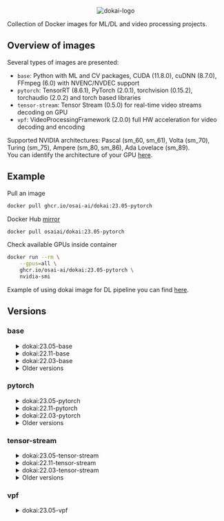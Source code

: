 <div align="center">

![dokai-logo](https://raw.githubusercontent.com/osai-ai/dokai/master/pics/dokai-logo.png)

</div>

Collection of Docker images for ML/DL and video processing projects.

## Overview of images

Several types of images are presented:

* `base`: Python with ML and CV packages, CUDA (11.8.0), cuDNN (8.7.0), FFmpeg (6.0) with NVENC/NVDEC support
* `pytorch`: TensorRT (8.6.1), PyTorch (2.0.1), torchvision (0.15.2), torchaudio (2.0.2) and torch based libraries
* `tensor-stream`: Tensor Stream (0.5.0) for real-time video streams decoding on GPU
* `vpf`: VideoProcessingFramework (2.0.0) full HW acceleration for video decoding and encoding 

Supported NVIDIA architectures: Pascal (sm_60, sm_61), Volta (sm_70), Turing (sm_75), Ampere (sm_80, sm_86), Ada Lovelace (sm_89).  
You can identify the architecture of your GPU [here](https://arnon.dk/matching-sm-architectures-arch-and-gencode-for-various-nvidia-cards/).

## Example

Pull an image
```Bash
docker pull ghcr.io/osai-ai/dokai:23.05-pytorch
```

Docker Hub [mirror](https://hub.docker.com/r/osaiai/dokai/tags)
```bash
docker pull osaiai/dokai:23.05-pytorch
```

Check available GPUs inside container
```bash
docker run --rm \
    --gpus=all \
    ghcr.io/osai-ai/dokai:23.05-pytorch \
    nvidia-smi
```

Example of using dokai image for DL pipeline you can find [here](https://github.com/osai-ai/dokai/tree/master/example).

## Versions

### base
<!---
==================================== BASE ====================================
-->

<details><summary style="margin-left: 20px;">dokai:23.05-base</summary>
<div style="margin-left: 20px;">

[ghcr.io/osai-ai/dokai:23.05-base](https://github.com/osai-ai/dokai/pkgs/container/dokai/93763687?tag=23.05-base)

Supported NVIDIA architectures: Pascal (sm_60, sm_61), Volta (sm_70), Turing (sm_75), Ampere (sm_80, sm_86), Ada Lovelace (sm_89).  

CUDA (11.8.0), cuDNN (8.7.0)
FFmpeg (n6.0), nv-codec-headers (n12.0.16.0)  
Python (3.10.6)  
CMake (3.22.1)  

pip==23.1.2  
setuptools==67.7.2  
packaging==23.1
numpy==1.24.3  
opencv-python==4.7.0.72  
sympy==1.12  
scipy==1.10.1  
matplotlib==3.7.1  
pandas==2.0.1  
scikit-learn==1.2.2  
scikit-image==0.20.0  
Pillow==9.5.0  
librosa==0.10.0.post2  
albumentations==1.3.0  
pyzmq==25.0.2  
Cython==0.29.34  
numba==0.57.0  
requests==2.30.0  
psutil==5.9.5  
pydantic==1.10.7  
PyYAML==6.0  
notebook==6.5.2  
ipywidgets==8.0.6  
tqdm==4.65.0  
pytest==7.3.1  
pytest-cov==4.0.0  
mypy==1.3.0  
flake8==6.0.0  
pre-commit==3.3.1  

</div>
</details>

<details><summary style="margin-left: 20px;">dokai:22.11-base</summary>
<div style="margin-left: 20px;">

[ghcr.io/osai-ai/dokai:22.11-base](https://github.com/osai-ai/dokai/pkgs/container/dokai/50579876?tag=22.11-base)

Supported NVIDIA architectures: Pascal (sm_60, sm_61), Volta (sm_70), Turing (sm_75), Ampere (sm_80, sm_86), Ada Lovelace (sm_89).  

CUDA (11.8.0), cuDNN (8.6.0)  
FFmpeg (release/4.4), nv-codec-headers (sdk/11.0)  
Python (3.10.6)  
CMake (3.22.1)  

pip==22.3.1  
setuptools==65.5.1  
packaging==21.3  
numpy==1.23.4  
opencv-python==4.6.0.66  
scipy==1.9.3  
matplotlib==3.6.2  
pandas==1.5.1  
scikit-learn==1.1.3  
scikit-image==0.19.3  
Pillow==9.3.0  
librosa==0.9.2  
albumentations==1.3.0  
pyzmq==24.0.1  
Cython==0.29.32  
numba==0.56.4  
requests==2.28.1  
psutil==5.9.4  
pydantic==1.10.2  
PyYAML==6.0  
notebook==6.5.2  
ipywidgets==8.0.2  
tqdm==4.64.1  
pytest==7.2.0  
pytest-cov==4.0.0  
mypy==0.991  
flake8==5.0.4  
pre-commit==2.20.0  

</div>
</details>

<details><summary style="margin-left: 20px;">dokai:22.03-base</summary>
<div style="margin-left: 20px;">

[ghcr.io/osai-ai/dokai:22.03-base](https://github.com/osai-ai/dokai/pkgs/container/dokai/17750505?tag=22.03-base)

CUDA (11.6.0)  
FFmpeg (release/4.4), nv-codec-headers (sdk/11.0)  
Python (3.8.10)  
CMake (3.22.2)  

pip==22.0.3  
setuptools==59.5.0  
packaging==21.3  
numpy==1.21.5  
opencv-python==4.5.5.62  
scipy==1.8.0  
matplotlib==3.5.1  
pandas==1.4.1  
scikit-learn==1.0.1  
scikit-image==0.18.3  
Pillow==8.4.0  
librosa==0.8.1  
albumentations==1.1.0  
pyzmq==22.3.0  
Cython==0.29.24  
numba==0.53.1  
requests==2.26.0  
psutil==5.8.0  
pydantic==1.8.2  
PyYAML==6.0  
notebook==6.4.5  
ipywidgets==7.6.5  
tqdm==4.62.3  
pytest==6.2.5  
mypy==0.910  
flake8==4.0.1  

</div>
</details>


<details><summary style="margin-left: 20px;">Older versions</summary>
<div style="margin-left: 40px;">

* <details><summary style="margin-left: 20px;">dokai:21.11-base</summary>

    [ghcr.io/osai-ai/dokai:21.11-base](https://github.com/osai-ai/dokai/pkgs/container/dokai/10097475?tag=21.11-base)
    
    CUDA (11.4.2), cuDNN (8.2.4)  
    FFmpeg (release/4.4), nv-codec-headers (sdk/11.0)  
    Python (3.8.10)  
    CMake (3.21.4)  
    
    pip==21.3.1  
    setuptools==58.5.3  
    packaging==21.2  
    numpy==1.21.4  
    opencv-python==4.5.4.58  
    scipy==1.7.2  
    matplotlib==3.4.3  
    pandas==1.3.4  
    scikit-learn==1.0.1  
    scikit-image==0.18.3  
    Pillow==8.4.0  
    librosa==0.8.1  
    albumentations==1.1.0  
    pyzmq==22.3.0  
    Cython==0.29.24  
    numba==0.53.1  
    requests==2.26.0  
    psutil==5.8.0  
    pydantic==1.8.2  
    PyYAML==6.0  
    notebook==6.4.5  
    ipywidgets==7.6.5  
    tqdm==4.62.3  
    pytest==6.2.5  
    mypy==0.910  
    flake8==4.0.1  

    </details>

* <details><summary>dokai:21.09-base</summary>

    [ghcr.io/osai-ai/dokai:21.09-base](https://github.com/osai-ai/dokai/pkgs/container/dokai/8318925?tag=21.09-base)
    
    CUDA (11.4.2), cuDNN (8.2.4)  
    FFmpeg (release/4.4), nv-codec-headers (sdk/11.0)  
    Python (3.8.10)  
    
    pip==21.2.4  
    setuptools==58.1.0  
    packaging==21.0  
    numpy==1.21.2  
    opencv-python==4.5.3.56  
    scipy==1.7.1  
    matplotlib==3.4.3  
    pandas==1.3.3  
    scikit-learn==1.0  
    scikit-image==0.18.3  
    Pillow==8.3.2  
    librosa==0.8.1  
    albumentations==1.0.3  
    pyzmq==22.3.0  
    Cython==0.29.24  
    numba==0.53.1  
    requests==2.26.0  
    psutil==5.8.0  
    pydantic==1.8.2  
    PyYAML==5.4.1  
    notebook==6.4.4  
    ipywidgets==7.6.5  
    tqdm==4.62.3  
    pytest==6.2.5  
    mypy==0.910  
    flake8==3.9.2  

    </details>

* <details><summary>dokai:21.08-base</summary>

    [ghcr.io/osai-ai/dokai:21.08-base](https://github.com/osai-ai/dokai/pkgs/container/dokai/6484719)

    CUDA (11.4.1), cuDNN (8.2.2)  
    FFmpeg (release/4.4), nv-codec-headers (sdk/11.0)  
    Python (3.8.10)  

    pip==21.2.3  
    setuptools==57.4.0  
    packaging==21.0  
    numpy==1.21.1  
    opencv-python==4.5.3.56  
    scipy==1.7.1  
    matplotlib==3.4.2  
    pandas==1.3.1  
    scikit-learn==0.24.2  
    scikit-image==0.18.2  
    Pillow==8.3.1  
    librosa==0.8.1  
    albumentations==1.0.3  
    pyzmq==22.2.1  
    Cython==0.29.24  
    numba==0.53.1  
    requests==2.26.0  
    psutil==5.8.0  
    pydantic==1.8.2  
    PyYAML==5.4.1  
    notebook==6.4.3  
    ipywidgets==7.6.3  
    tqdm==4.62.0  
    pytest==6.2.4  
    mypy==0.910  
    flake8==3.9.2  

    </details>

* <details><summary>dokai:21.07-base</summary>

    [ghcr.io/osai-ai/dokai:21.07-base](https://github.com/osai-ai/dokai/pkgs/container/dokai/3600567)

    CUDA (11.3.1), cuDNN (8.2.0)  
    FFmpeg (release/4.4), nv-codec-headers (sdk/10.0)  
    Python (3.8.10)  

    pip==21.1.3  
    setuptools==57.0.0  
    packaging==20.9  
    numpy==1.21.0  
    opencv-python==4.5.2.54  
    scipy==1.7.0  
    matplotlib==3.4.2  
    pandas==1.2.5  
    scikit-learn==0.24.2  
    scikit-image==0.18.2  
    Pillow==8.2.0  
    librosa==0.8.1  
    albumentations==1.0.0  
    pyzmq==22.1.0  
    Cython==0.29.23  
    numba==0.53.1  
    requests==2.25.1  
    psutil==5.8.0  
    trafaret-config==2.0.2  
    pydantic==1.8.2  
    PyYAML==5.4.1  
    notebook==6.4.0  
    ipywidgets==7.6.3  
    tqdm==4.61.1  
    pytest==6.2.4  
    mypy==0.910  
    flake8==3.9.2  

    </details>

* <details><summary>dokai:21.05-base</summary>

    [ghcr.io/osai-ai/dokai:21.05-base](https://github.com/orgs/osai-ai/packages/container/dokai/2467512?tag=21.05-base)

    CUDA (11.3), cuDNN (8.2.0)  
    FFmpeg (release/4.4), nv-codec-headers (sdk/10.0)  
    Python (3.8.5)  

    pip==21.1.1  
    setuptools==56.2.0  
    packaging==20.9  
    numpy==1.20.3  
    opencv-python==4.5.2.52  
    scipy==1.6.3  
    matplotlib==3.4.2  
    pandas==1.2.4  
    scikit-learn==0.24.2  
    scikit-image==0.18.1  
    Pillow==8.2.0  
    librosa==0.8.0  
    albumentations==0.5.2  
    pyzmq==22.0.3  
    Cython==0.29.23  
    numba==0.53.1  
    requests==2.25.1  
    psutil==5.8.0  
    trafaret-config==2.0.2  
    pydantic==1.8.1  
    PyYAML==5.4.1  
    notebook==6.3.0  
    ipywidgets==7.6.3  
    tqdm==4.60.0  
    pytest==6.2.4  
    mypy==0.812  
    flake8==3.9.2  

    </details>

* <details><summary>dokai:21.03-base</summary>

    [ghcr.io/osai-ai/dokai:21.03-base](https://github.com/orgs/osai-ai/packages/container/dokai/1661596)

    CUDA (11.2.2), cuDNN (8.1.1)  
    FFmpeg (release/4.4), nv-codec-headers (sdk/10.0)  
    Python (3.8.5)  

    pip==21.0.1  
    setuptools==54.2.0  
    packaging==20.9  
    numpy==1.20.1  
    opencv-python==4.5.1.48  
    scipy==1.6.1  
    matplotlib==3.3.4  
    pandas==1.2.3  
    scikit-learn==0.24.1  
    scikit-image==0.18.1  
    Pillow==8.1.2  
    librosa==0.8.0  
    albumentations==0.5.2  
    pyzmq==22.0.3  
    Cython==0.29.22  
    numba==0.53.0  
    requests==2.25.1  
    psutil==5.8.0  
    trafaret-config==2.0.2  
    pydantic==1.8.1  
    PyYAML==5.4.1  
    notebook==6.3.0  
    ipywidgets==7.6.3  
    tqdm==4.59.0  
    pytest==6.2.2  
    mypy==0.812  
    flake8==3.9.0  

    </details>

* <details><summary>dokai:21.02-base</summary>

    [ghcr.io/osai-ai/dokai:21.02-base](https://github.com/orgs/osai-ai/packages/container/dokai/1242092)

    CUDA (11.2.1), cuDNN (8.1.0)  
    FFmpeg (release/4.3), nv-codec-headers (sdk/10.0)  
    Python (3.8.5)  

    pip==21.0.1  
    setuptools==53.0.0  
    packaging==20.9  
    numpy==1.20.1  
    opencv-python==4.5.1.48  
    scipy==1.6.1  
    matplotlib==3.3.4  
    pandas==1.2.2  
    scikit-learn==0.24.1  
    scikit-image==0.18.1  
    Pillow==8.1.0  
    librosa==0.8.0  
    albumentations==0.5.2  
    pyzmq==22.0.3  
    Cython==0.29.22  
    numba==0.52.0  
    requests==2.25.1  
    psutil==5.8.0  
    trafaret-config==2.0.2  
    pydantic==1.7.3  
    PyYAML==5.4.1  
    notebook==6.2.0  
    ipywidgets==7.6.3  
    tqdm==4.57.0  
    pytest==6.2.2  
    mypy==0.812  
    flake8==3.8.4  

    </details>

* <details><summary>dokai:21.01-base</summary>

    [ghcr.io/osai-ai/dokai:21.01-base](https://github.com/orgs/osai-ai/packages/container/dokai/858256)

    CUDA (11.1.1), cuDNN (8.0.5)  
    FFmpeg (release/4.3), nv-codec-headers (sdk/10.0)  
    Python (3.8.5)  

    pip==20.3.3  
    setuptools==51.3.3  
    packaging==20.8  
    numpy==1.19.5  
    opencv-python==4.5.1.48  
    scipy==1.6.0  
    matplotlib==3.3.3  
    pandas==1.2.0  
    notebook==6.2.0  
    scikit-learn==0.24.1  
    scikit-image==0.18.1  
    albumentations==0.5.2  
    Cython==0.29.21  
    Pillow==8.1.0  
    trafaret-config==2.0.2  
    pyzmq==21.0.1  
    librosa==0.8.0  
    psutil==5.8.0  
    pydantic==1.7.3  
    requests==2.25.1  

    </details>

* <details><summary>dokai:20.12-base</summary>

    [ghcr.io/osai-ai/dokai:20.12-base](https://github.com/orgs/osai-ai/packages/container/dokai/623505)

    CUDA (11.1), cuDNN (8.0.5)  
    FFmpeg (release/4.3), nv-codec-headers (sdk/9.1)  
    Python (3.8.5)  

    pip==20.3.3  
    setuptools==51.0.0  
    packaging==20.8  
    numpy==1.19.4  
    opencv-python==4.4.0.46  
    scipy==1.5.4  
    matplotlib==3.3.3  
    pandas==1.1.5  
    notebook==6.1.5  
    scikit-learn==0.23.2  
    scikit-image==0.18.0  
    albumentations==0.5.2  
    Cython==0.29.21  
    Pillow==8.0.1  
    trafaret-config==2.0.2  
    pyzmq==20.0.0  
    librosa==0.8.0  
    psutil==5.8.0  
    pydantic==1.7.3  
    requests==2.25.1  

    </details>

* <details><summary>dokai:20.10-base</summary>

    [ghcr.io/osai-ai/dokai:20.10-base](https://github.com/orgs/osai-ai/packages/container/dokai/176382)

    FFmpeg (release/4.3), nv-codec-headers (sdk/9.1)  
    Python (3.6.9)  

    pip==20.2.4  
    setuptools==50.3.2  
    packaging==20.4  
    numpy==1.19.2  
    opencv-python==4.4.0.44  
    scipy==1.5.3  
    matplotlib==3.3.2  
    pandas==1.1.3  
    notebook==6.1.4  
    scikit-learn==0.23.2  
    scikit-image==0.17.2  
    albumentations==0.5.0  
    Cython==0.29.21  
    Pillow==8.0.0  
    trafaret-config==2.0.2  
    pyzmq==19.0.2  
    librosa==0.8.0  
    psutil==5.7.2  
    dataclasses==0.7  
    pydantic==1.6.1  
    requests==2.24.0  

    </details>

* <details><summary>dokai:20.09-base</summary>

    [ghcr.io/osai-ai/dokai:20.09-base](https://github.com/orgs/osai-ai/packages/container/dokai/89195)

    FFmpeg (release/4.3), nv-codec-headers (sdk/9.1)  
    Python (3.6.9)  

    pip==20.2.3  
    setuptools==50.3.0  
    packaging==20.4  
    numpy==1.19.2  
    opencv-python==4.4.0.42  
    scipy==1.5.2  
    matplotlib==3.3.2  
    pandas==1.1.2  
    notebook==6.1.4  
    scikit-learn==0.23.2  
    scikit-image==0.17.2  
    albumentations==0.4.6  
    Cython==0.29.21  
    Pillow==7.2.0  
    trafaret-config==2.0.2  
    pyzmq==19.0.2  
    librosa==0.8.0  
    psutil==5.7.2  
    dataclasses==0.7  

    </details>

</div>
</details>


### pytorch
<!---
==================================== PYTORCH ====================================
-->

<details><summary style="margin-left: 20px;">dokai:23.05-pytorch</summary>
<div style="margin-left: 20px;">

[ghcr.io/osai-ai/dokai:23.05-pytorch](https://github.com/osai-ai/dokai/pkgs/container/dokai/93954953?tag=23.05-pytorch)

additionally to `dokai:23.05-base`:

TensorRT (8.6.1)  
MAGMA (2.7.1)  

torch==2.0.1 (source, v2.0.1)  
torch_tensorrt (source, release/1.4)  
torchvision==0.15.2 (source, v0.15.2 tag)  
torchaudio==2.0.2 (source, v2.0.2 tag)  
pytorch-ignite==0.4.12  
pytorch-argus==1.0.0  
pretrainedmodels==0.7.4  
efficientnet-pytorch==0.7.1  
pytorch-toolbelt==0.6.3  
kornia==0.6.12  
timm==0.9.2  

</div>
</details>

<details><summary style="margin-left: 20px;">dokai:22.11-pytorch</summary>
<div style="margin-left: 20px;">

[ghcr.io/osai-ai/dokai:22.11-pytorch](https://github.com/osai-ai/dokai/pkgs/container/dokai/50580682?tag=22.11-pytorch)

additionally to `dokai:22.11-base`:

TensorRT (8.5.1)  
MAGMA (2.6.2)  

torch==1.14.0a0+git71fe069 (source, close to v1.13.0 after commit "ada lovelace (arch 8.9) support #87436")  
torchvision==0.14.0 (source, v0.14.0 tag)  
torchaudio==0.13.0 (source, v0.13.0 tag)  
pytorch-ignite==0.4.10  
pytorch-argus==1.0.0  
pretrainedmodels==0.7.4  
efficientnet-pytorch==0.7.1  
pytorch-toolbelt==0.5.2  
kornia==0.6.8  
timm==0.6.11  
segmentation-models-pytorch==0.3.0  

</div>
</details>

<details><summary style="margin-left: 20px;">dokai:22.03-pytorch</summary>
<div style="margin-left: 20px;">

[ghcr.io/osai-ai/dokai:22.03-pytorch](https://github.com/osai-ai/dokai/pkgs/container/dokai/17750784?tag=22.03-pytorch)

additionally to `dokai:22.03-base`:

MAGMA (2.6.1)  

torch==1.11.0 (source, v1.11.0 tag)  
torchvision==0.12.0 (source, v0.12.0 tag)  
torchaudio==0.11.0 (source, v0.11.0 tag)  
pytorch-ignite==0.4.8  
pytorch-argus==1.0.0  
pretrainedmodels==0.7.4  
efficientnet-pytorch==0.7.1  
timm==0.5.4  
segmentation-models-pytorch==0.2.1  
kornia==0.6.3  

</div>
</details>


<details><summary style="margin-left: 20px;">Older versions</summary>
<div style="margin-left: 40px;">

* <details><summary style="margin-left: 20px;">dokai:21.11-pytorch</summary>
    
    [ghcr.io/osai-ai/dokai:21.11-pytorch](https://github.com/osai-ai/dokai/pkgs/container/dokai/10097671?tag=21.11-pytorch)
    
    additionally to `dokai:21.11-base`:
    
    MAGMA (2.6.1)
    
    torch==1.10.0 (source, v1.10.0 tag)  
    torchvision==0.11.1 (source, v0.11.1 tag)  
    torchaudio==0.10.0 (source, v0.10.0 tag)  
    pytorch-ignite==0.4.7  
    pytorch-argus==1.0.0  
    pretrainedmodels==0.7.4  
    efficientnet-pytorch==0.7.1  
    timm==0.4.12  
    segmentation-models-pytorch==0.2.0  
    kornia==0.6.1  
    
    </details>

* <details><summary>dokai:21.09-pytorch</summary>

    [ghcr.io/osai-ai/dokai:21.09-pytorch](https://github.com/osai-ai/dokai/pkgs/container/dokai/8319003?tag=21.09-pytorch)
    
    additionally to `dokai:21.09-base`:
    
    MAGMA (2.6.1)
    
    torch==1.10.0-rc1 (source, v1.10.0-rc1 tag)  
    torchvision==0.10.1 (source, v0.10.1 tag)  
    torchaudio==0.9.1 (source, v0.9.1 tag)  
    pytorch-ignite==0.4.6  
    pytorch-argus==0.2.1  
    pretrainedmodels==0.7.4  
    efficientnet-pytorch==0.7.1  
    timm==0.4.12  
    segmentation-models-pytorch==0.2.0  
    kornia==0.5.11  
    apex (source, master branch)  

    </details>

* <details><summary>dokai:21.08-pytorch</summary>

    [ghcr.io/osai-ai/dokai:21.08-pytorch](https://github.com/osai-ai/dokai/pkgs/container/dokai/6484815)

    additionally to `dokai:21.08-base`:

    MAGMA (2.6.1)

    torch==1.10.0a0+git5b8389e (source, master branch)  
    torchvision==0.10.0 (source, v0.10.0 tag)  
    torchaudio==0.9.0 (source, v0.9.0 tag)  
    pytorch-ignite==0.4.6  
    pytorch-argus==0.2.1  
    pretrainedmodels==0.7.4  
    efficientnet-pytorch==0.7.1  
    timm==0.4.12  
    segmentation-models-pytorch==0.2.0  
    kornia==0.5.8  
    apex (source, master branch)  

    </details>

* <details><summary>dokai:21.07-pytorch</summary>

    [ghcr.io/osai-ai/dokai:21.07-pytorch](https://github.com/osai-ai/dokai/pkgs/container/dokai/3600591)

    additionally to `dokai:21.07-base`:

    torch==1.9.0 (source, v1.9.0 tag)  
    torchvision==0.10.0 (source, v0.10.0 tag)  
    torchaudio==0.9.0 (source, v0.9.0 tag)  
    pytorch-argus==0.2.1  
    pretrainedmodels==0.7.4  
    efficientnet-pytorch==0.7.1  
    timm==0.4.12  
    segmentation-models-pytorch==0.1.3  
    kornia==0.5.5  
    apex (source, master branch)  

    </details>

* <details><summary>dokai:21.05-pytorch</summary>

    [ghcr.io/osai-ai/dokai:21.05-pytorch](https://github.com/orgs/osai-ai/packages/container/dokai/2467547?tag=21.05-pytorch)

    additionally to `dokai:21.05-base`:

    torch==1.8.1 (source, v1.8.1 tag)  
    torchvision==0.9.1 (source, v0.9.1 tag)  
    torchaudio==0.8.1 (source, v0.8.1 tag)  
    pytorch-argus==0.2.1  
    timm==0.4.8 (source, master branch)  
    kornia==0.5.1  
    pretrainedmodels==0.7.4  
    efficientnet-pytorch==0.7.1  
    segmentation-models-pytorch==0.1.3  
    apex (source, master branch)  

    </details>

* <details><summary>dokai:21.03-pytorch</summary>

    [ghcr.io/osai-ai/dokai:21.03-pytorch](https://github.com/orgs/osai-ai/packages/container/dokai/1661643)

    additionally to `dokai:21.03-base`:

    torch==1.8.0 (source, v1.8.0 tag)  
    torchvision==0.9.0 (source, v0.9.0 tag)  
    torchaudio==0.8.0 (source, v0.8.0 tag)  
    pytorch-argus==0.2.1  
    timm==0.4.5  
    kornia==0.5.0  
    pretrainedmodels==0.7.4  
    efficientnet-pytorch==0.7.0  
    segmentation-models-pytorch==0.1.3  
    apex (source, master branch)  

    </details>

* <details><summary>dokai:21.02-pytorch</summary>

    [ghcr.io/osai-ai/dokai:21.02-pytorch](https://github.com/orgs/osai-ai/packages/container/dokai/1242106)

    additionally to `dokai:21.02-base`:

    torch==1.9.0a0+c2b9283 (source, master branch)  
    torchvision==0.8.2 (source, v0.8.2 tag)  
    pytorch-argus==0.2.0  
    timm==0.4.4 (source, master branch)  
    kornia==0.4.1  
    pretrainedmodels==0.7.4  
    efficientnet-pytorch==0.7.0  
    segmentation-models-pytorch==0.1.3  
    apex (source, master branch)  

    </details>

* <details><summary>dokai:21.01-pytorch</summary>

    [ghcr.io/osai-ai/dokai:21.01-pytorch](https://github.com/orgs/osai-ai/packages/container/dokai/858271)

    additionally to `dokai:21.01-base`:

    torch==1.8.0a0+4aea007 (source, master branch)  
    torchvision==0.8.2 (source, v0.8.2 tag)  
    pytorch-argus==0.2.0  
    timm==0.3.4  
    kornia==0.4.1  
    apex (source, master branch)  

    </details>

* <details><summary>dokai:20.12-pytorch</summary>

    [ghcr.io/osai-ai/dokai:20.12-pytorch](https://github.com/orgs/osai-ai/packages/container/dokai/623509)

    additionally to `dokai:20.12-base`:

    torch==1.7.1 (source, v1.7.1 tag)  
    torchvision==0.8.2 (source, v0.8.2 tag)  
    pytorch-argus==0.2.0  
    timm==0.3.2  
    kornia==0.4.1  
    apex (source, master branch)  

    </details>

* <details><summary>dokai:20.10-pytorch</summary>

    [ghcr.io/osai-ai/dokai:20.10-pytorch](https://github.com/orgs/osai-ai/packages/container/dokai/176388)

    additionally to `dokai:20.10-base`:

    torch==1.6.0  
    torchvision==0.7.0  
    pytorch-argus==0.1.2  
    timm==0.2.1  
    apex (master)  

    </details>

* <details><summary>dokai:20.09-pytorch</summary>

    [ghcr.io/osai-ai/dokai:20.09-pytorch](https://github.com/orgs/osai-ai/packages/container/dokai/89197)

    additionally to `dokai:20.09-base`:

    torch==1.6.0  
    torchvision==0.7.0  
    pytorch-argus==0.1.2  
    timm==0.2.1  
    apex (master)  

    </details>

</div>
</details>


### tensor-stream
<!---
==================================== TENSOR-STREAM ====================================
-->

<details><summary style="margin-left: 20px;">dokai:23.05-tensor-stream</summary>
<div style="margin-left: 20px;">

[ghcr.io/osai-ai/dokai:23.05-tensor-stream](https://github.com/osai-ai/dokai/pkgs/container/dokai/93954979?tag=23.05-tensor-stream)

additionally to `dokai:23.05-pytorch`:

tensor-stream==0.5.0 (source, 0.5.0 tag)

</div>
</details>

<details><summary style="margin-left: 20px;">dokai:22.11-tensor-stream</summary>
<div style="margin-left: 20px;">

[ghcr.io/osai-ai/dokai:22.11-tensor-stream](https://github.com/osai-ai/dokai/pkgs/container/dokai/50580709?tag=22.11-tensor-stream)

additionally to `dokai:22.11-pytorch`:

tensor-stream==0.4.6 (source, dev branch)

</div>
</details>

<details><summary style="margin-left: 20px;">dokai:22.03-tensor-stream</summary>
<div style="margin-left: 20px;">

[ghcr.io/osai-ai/dokai:22.03-tensor-stream](https://github.com/osai-ai/dokai/pkgs/container/dokai/17750801?tag=22.03-tensor-stream)

additionally to `dokai:22.03-pytorch`:

tensor-stream==0.4.6 (source, dev branch)

</div>
</details>


<details><summary style="margin-left: 20px;">Older versions</summary>
<div style="margin-left: 40px;">

* <details><summary style="margin-left: 20px;">dokai:21.11-tensor-stream</summary>
    
    [ghcr.io/osai-ai/dokai:21.11-tensor-stream](https://github.com/osai-ai/dokai/pkgs/container/dokai/10097674?tag=21.11-tensor-stream)
    
    additionally to `dokai:21.11-pytorch`:
    
    tensor-stream==0.4.6 (source, dev branch)
    
    </details>

* <details><summary>dokai:21.09-tensor-stream</summary>

    [ghcr.io/osai-ai/dokai:21.09-tensor-stream](https://github.com/osai-ai/dokai/pkgs/container/dokai/8319006?tag=21.09-tensor-stream)
    
    additionally to `dokai:21.09-pytorch`:
    
    tensor-stream==0.4.6 (source, dev branch)

    </details>

* <details><summary>dokai:21.08-tensor-stream</summary>

    [ghcr.io/osai-ai/dokai:21.08-tensor-stream](https://github.com/osai-ai/dokai/pkgs/container/dokai/6484817)

    additionally to `dokai:21.08-pytorch`:

    tensor-stream==0.4.6 (source, dev branch)

    </details>

* <details><summary>dokai:21.07-tensor-stream</summary>

    [ghcr.io/osai-ai/dokai:21.07-tensor-stream](https://github.com/osai-ai/dokai/pkgs/container/dokai/3600595)

    additionally to `dokai:21.07-pytorch`:

    tensor-stream==0.4.6 (source, dev branch)

    </details>

* <details><summary>dokai:21.05-tensor-stream</summary>

    [ghcr.io/osai-ai/dokai:21.05-tensor-stream](https://github.com/orgs/osai-ai/packages/container/dokai/2467549?tag=21.05-tensor-stream)

    additionally to `dokai:21.05-pytorch`:

    tensor-stream==0.4.6 (source, dev branch)

    </details>

* <details><summary>dokai:21.03-tensor-stream</summary>

    [ghcr.io/osai-ai/dokai:21.03-tensor-stream](https://github.com/orgs/osai-ai/packages/container/dokai/1661648)

    additionally to `dokai:21.03-pytorch`:

    tensor-stream==0.4.6 (source, dev branch)

    </details>

* <details><summary>dokai:21.02-tensor-stream</summary>

    [ghcr.io/osai-ai/dokai:21.02-tensor-stream](https://github.com/orgs/osai-ai/packages/container/dokai/1242107)

    additionally to `dokai:21.02-pytorch`:

    tensor-stream==0.4.6 (source, dev branch)

    </details>

* <details><summary>dokai:21.01-tensor-stream</summary>

    [ghcr.io/osai-ai/dokai:21.01-tensor-stream](https://github.com/orgs/osai-ai/packages/container/dokai/858272)

    additionally to `dokai:21.01-pytorch`:

    tensor-stream==0.4.6 (source, dev branch)

    </details>

* <details><summary>dokai:20.12-tensor-stream</summary>

    [ghcr.io/osai-ai/dokai:20.12-tensor-stream](https://github.com/orgs/osai-ai/packages/container/dokai/623510)

    additionally to `dokai:20.12-pytorch`:

    tensor-stream==0.4.6 (source, dev branch)

    </details>

* <details><summary>dokai:20.10-tensor-stream</summary>

    [ghcr.io/osai-ai/dokai:20.10-tensor-stream](https://github.com/orgs/osai-ai/packages/container/dokai/176389)

    additionally to `dokai:20.10-pytorch`:

    tensor-stream==0.4.6 (dev)

    </details>

* <details><summary>dokai:20.09-tensor-stream</summary>

    [ghcr.io/osai-ai/dokai:20.09-tensor-stream](https://github.com/orgs/osai-ai/packages/container/dokai/89200)

    additionally to `dokai:20.09-pytorch`:

    tensor-stream==0.4.6 (dev)

    </details>

</div>
</details>


### vpf
<!---
==================================== VPF ====================================
-->

<details><summary style="margin-left: 20px;">dokai:23.05-vpf</summary>
<div style="margin-left: 20px;">

[ghcr.io/osai-ai/dokai:23.05-vpf](https://github.com/osai-ai/dokai/pkgs/container/dokai/93955272?tag=23.05-vpf)

additionally to `dokai:23.05-pytorch`:

VideoProcessingFramework (source, v2.0.0 tag)

</div>
</details>
